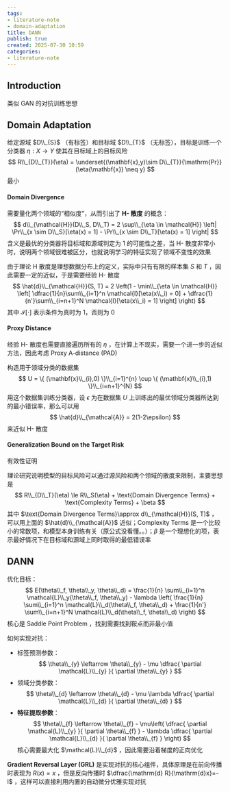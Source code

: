 ```yaml
---
tags:
- literature-note
- domain-adaptation
title: DANN
publish: true
created: 2025-07-30 10:59
categories:
- literature-note
---
```

## Introduction

类似 GAN 的对抗训练思想

## Domain Adaptation

给定源域 $D\\_{S}$ （有标签）和目标域 $D\\_{T}$ （无标签），目标是训练一个分类器 $\eta: X\to Y$ 使其在目标域上的目标风险
$$
R\\_{D\\_{T}}(\eta) = \underset{(\mathbf{x},y)\sim D\\_{T}}{\mathrm{Pr}}(\eta(\mathbf{x}) \neq y)
$$
最小

#### Domain Divergence

需要量化两个领域的“相似度”，从而引出了 **H- 散度** 的概念：
$$
d\\_{\mathcal{H}}(D\\_S, D\\_T) = 2 \sup\\_{\eta \in \mathcal{H}} \left| \Pr\\_{x \sim D\\_S}[\eta(x) = 1] - \Pr\\_{x \sim D\\_T}[\eta(x) = 1] \right|
$$
含义是最优的分类器将目标域和源域判定为 1 的可能性之差，当 H- 散度非常小时，说明两个领域很难被区分，也就说明学习的特征实现了领域不变性的效果

由于理论 H 散度是理想数据分布上的定义，实际中只有有限的样本集 $S$ 和 $T$ ，因此需要一定的近似，于是需要经验 H- 散度
$$
\hat{d}\\_{\mathcal{H}}(S, T) = 2 \left(1 - \min\\_{\eta \in \mathcal{H}} \left[ \dfrac{1}{n}\sum\\_{i=1}^n \mathcal{I}[\eta(x\\_i) = 0] + \dfrac{1}{n'}\sum\\_{i=n+1}^N \mathcal{I}[\eta(x\\_i) = 1] \right] \right)
$$
其中 $\mathcal{I}[\cdot]$ 表示条件为真时为 1，否则为 0

#### Proxy Distance

经验 H- 散度也需要直接遍历所有的 $\eta$ ，在计算上不现实，需要一个进一步的近似方法，因此考虑 Proxy A-distance (PAD)

构造用于领域分类的数据集
$$
U = \{ (\mathbf{x}\\_{i},0) \}\\_{i=1}^{n} \cup \{ (\mathbf{x}\\_{i},1) \}\\_{i=n+1}^{N}
$$
用这个数据集训练分类器，设 $\epsilon$ 为在数据集 $U$ 上训练出的最优领域分类器所达到的最小错误率，那么可以用
$$
\hat{d}\\_{\mathcal{A}} = 2(1-2\epsilon)
$$
来近似 H- 散度

#### Generalization Bound on the Target Risk

有效性证明

理论研究说明模型的目标风险可以通过源风险和两个领域的散度来限制，主要思想是
$$
R\\_{D\\_T}(\eta) \le R\\_S(\eta) + \text{Domain Divergence Terms} + \text{Complexity Terms} + \beta
$$
其中 $\text{Domain Divergence Terms}\approx d\\_{\mathcal{H}}(S, T)$ ，可以用上面的 $\hat{d}\\_{\mathcal{A}}$ 近似；$\text{Complexity Terms}$ 是一个比较小的常数项，和模型本身训练有关（原公式没看懂。。）；$\beta$ 是一个理想化的项，表示最好情况下在目标域和源域上同时取得的最低错误率

## DANN

优化目标：
$$
E(\theta\\_f, \theta\\_y, \theta\\_d) = \frac{1}{n} \sum\\_{i=1}^n \mathcal{L}\\_y(\theta\\_f, \theta\\_y) - \lambda \left( \frac{1}{n} \sum\\_{i=1}^n \mathcal{L}\\_d(\theta\\_f, \theta\\_d) + \frac{1}{n'} \sum\\_{i=n+1}^N \mathcal{L}\\_d(\theta\\_f, \theta\\_d) \right)
$$
核心是 Saddle Point Problem ，找到需要找到鞍点而非最小值

如何实现对抗：

- 标签预测参数：
$$
\theta\\_{y} \leftarrow \theta\\_{y} - \mu \dfrac{ \partial \mathcal{L}\\_{y} }{ \partial \theta\\_{y} } 
$$
- 领域分类参数：
$$
\theta\\_{d} \leftarrow \theta\\_{d} - \mu \lambda \dfrac{ \partial \mathcal{L}\\_{d} }{ \partial \theta\\_{d} } 
$$
- **特征提取参数**：
$$
\theta\\_{f} \leftarrow \theta\\_{f} - \mu\left( \dfrac{ \partial \mathcal{L}\\_{y} }{ \partial \theta\\_{f} }  - \lambda \dfrac{ \partial \mathcal{L}\\_{d} }{ \partial \theta\\_{f} }  \right)
$$
核心需要最大化 $\mathcal{L}\\_{d}$ ，因此需要沿着梯度的正向优化

**Gradient Reversal Layer (GRL)** 是实现对抗的核心组件，具体原理是在前向传播时表现为 $R(x)=x$ ，但是反向传播时 $\dfrac{\mathrm{d} R}{\mathrm{d}x}=-I$ ，这样可以直接利用内置的自动微分优雅实现对抗
